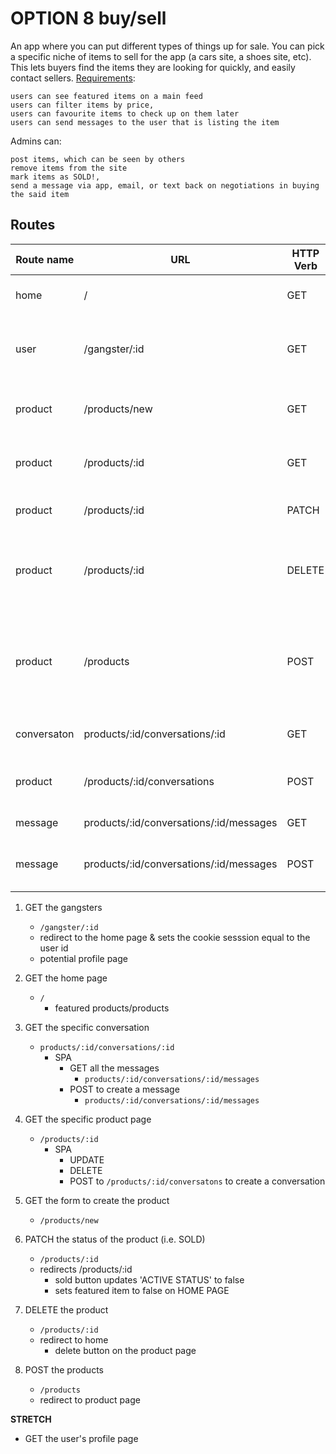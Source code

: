 # OPTION 8 buy/sell

An app where you can put different types of things up for sale. You can pick a specific niche of items to sell for the app (a cars site, a shoes site, etc). This lets buyers find the items they are looking for quickly, and easily contact sellers.
[Requirements](https://github.com/briantran98/BuyAndSell/blob/master/planning/user-stories.md):

    users can see featured items on a main feed
    users can filter items by price,
    users can favourite items to check up on them later
    users can send messages to the user that is listing the item

Admins can:

    post items, which can be seen by others
    remove items from the site
    mark items as SOLD!,
    send a message via app, email, or text back on negotiations in buying the said item

## Routes

|Route name|URL |HTTP Verb   |Description   |
|---|---|---|---|
| home  |/   |GET   |Display all featured products  |
|user   |/gangster/:id   |GET   |Set the session to the user id and redirect to home   |
| product  |/products/new  |GET   |Display the page to create a new product   |
| product  | /products/:id  | GET  |Display the specific product page   |
| product  |/products/:id   |PATCH   |Update the specific product   |
| product  | /products/:id  | DELETE  |Delete the specific product and redirect to the home page  |
| product  |/products   |POST   |Add a new product to the database, then redirect to the product page   |
|conversaton |products/:id/conversations/:id   |GET |Dislay the specific conversation   |
|product |/products/:id/conversations |POST |Add a new conversation to the database |
| message  |products/:id/conversations/:id/messages |GET   |Display all messages   |
| message   | products/:id/conversations/:id/messages  |POST   |Add a new message to the conversation|

1. GET the gangsters
    - `/gangster/:id`
    - redirect to the home page & sets the cookie sesssion equal to the user id
    - potential profile page

2. GET the home page
    - `/`
        - featured products/products

3. GET the specific conversation
    - `products/:id/conversations/:id`
        - SPA
            - GET all the messages
                - `products/:id/conversations/:id/messages`
            - POST to create a message
                - `products/:id/conversations/:id/messages`

4. GET the specific product page
    - `/products/:id`
        - SPA
            - UPDATE
            - DELETE
            - POST to `/products/:id/conversatons` to create a conversation

5. GET the form to create the product
    - `/products/new`

6. PATCH the status of the product (i.e. SOLD)
    - `/products/:id`
    - redirects /products/:id
        - sold button updates 'ACTIVE STATUS' to false
        - sets featured item to false on HOME PAGE

7. DELETE the product
    - `/products/:id`
    - redirect to home
        - delete button on the product page

8. POST the products
    - `/products`
    - redirect to product page

**STRETCH**
- GET the user's profile page
